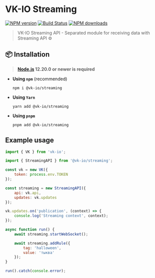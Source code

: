 # VK-IO Streaming
<a href="https://www.npmjs.com/package/@vk-io/streaming"><img src="https://img.shields.io/npm/v/@vk-io/streaming.svg?style=flat-square" alt="NPM version"></a>
<a href="https://github.com/negezor/vk-io/actions/workflows/tests.yml"><img src="https://img.shields.io/github/actions/workflow/status/negezor/vk-io/tests.yml?style=flat-square" alt="Build Status"></a>
<a href="https://www.npmjs.com/package/@vk-io/streaming"><img src="https://img.shields.io/npm/dt/@vk-io/streaming.svg?style=flat-square" alt="NPM downloads"></a>

> VK-IO Streaming API - Separated module for receiving data with Streaming API ⚙️

## 📦 Installation

> **[Node.js](https://nodejs.org/) 12.20.0 or newer is required**

- **Using `npm`** (recommended)
  ```shell
  npm i @vk-io/streaming
  ```
- **Using `Yarn`**
  ```shell
  yarn add @vk-io/streaming
  ```
- **Using `pnpm`**
  ```shell
  pnpm add @vk-io/streaming
  ```

## Example usage
```javascript
import { VK } from 'vk-io';

import { StreamingAPI } from '@vk-io/streaming';

const vk = new VK({
    token: process.env.TOKEN
});

const streaming = new StreamingAPI({
    api: vk.api,
    updates: vk.updates
});

vk.updates.on('publication', (context) => {
    console.log('Streaming context', context);
});

async function run() {
    await streaming.startWebSocket();

    await streaming.addRule({
        tag: 'halloween',
        value: 'тыква'
    });
}

run().catch(console.error);
```
